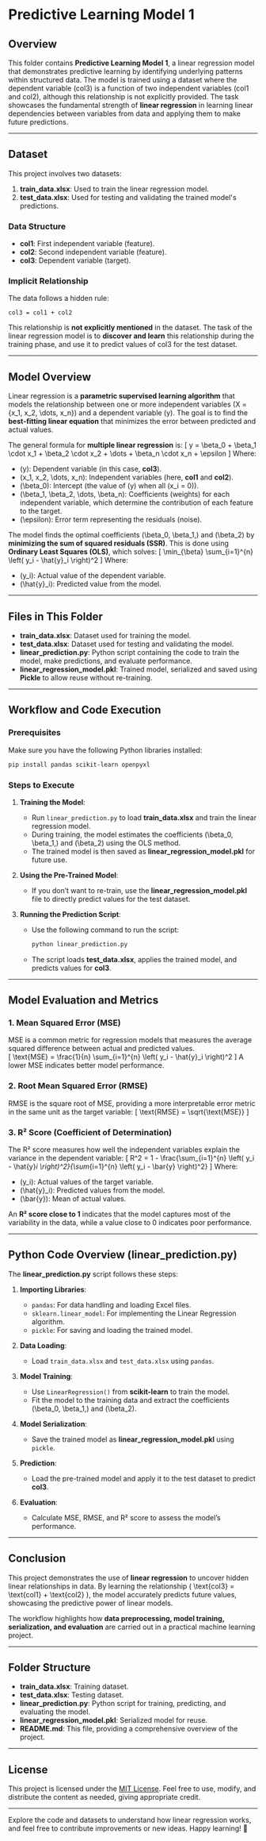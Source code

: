 # Predictive Learning Model 1

## Overview

This folder contains **Predictive Learning Model 1**, a linear regression model that demonstrates predictive learning by identifying underlying patterns within structured data. The model is trained using a dataset where the dependent variable (col3) is a function of two independent variables (col1 and col2), although this relationship is not explicitly provided. The task showcases the fundamental strength of **linear regression** in learning linear dependencies between variables from data and applying them to make future predictions.

---

## Dataset

This project involves two datasets: 

1. **train_data.xlsx**: Used to train the linear regression model.  
2. **test_data.xlsx**: Used for testing and validating the trained model's predictions.

### Data Structure

- **col1**: First independent variable (feature).  
- **col2**: Second independent variable (feature).  
- **col3**: Dependent variable (target).  

### Implicit Relationship  
The data follows a hidden rule:  
```
col3 = col1 + col2
```
This relationship is **not explicitly mentioned** in the dataset. The task of the linear regression model is to **discover and learn** this relationship during the training phase, and use it to predict values of col3 for the test dataset.

---

## Model Overview

Linear regression is a **parametric supervised learning algorithm** that models the relationship between one or more independent variables \(X = \{x_1, x_2, \dots, x_n\}\) and a dependent variable \(y\). The goal is to find the **best-fitting linear equation** that minimizes the error between predicted and actual values.

The general formula for **multiple linear regression** is:
\[
y = \beta_0 + \beta_1 \cdot x_1 + \beta_2 \cdot x_2 + \dots + \beta_n \cdot x_n + \epsilon
\]
Where:
- \(y\): Dependent variable (in this case, **col3**).  
- \(x_1, x_2, \dots, x_n\): Independent variables (here, **col1** and **col2**).  
- \(\beta_0\): Intercept (the value of \(y\) when all \(x_i = 0\)).  
- \(\beta_1, \beta_2, \dots, \beta_n\): Coefficients (weights) for each independent variable, which determine the contribution of each feature to the target.  
- \(\epsilon\): Error term representing the residuals (noise).

The model finds the optimal coefficients \(\beta_0, \beta_1,\) and \(\beta_2\) by **minimizing the sum of squared residuals (SSR)**. This is done using **Ordinary Least Squares (OLS)**, which solves:
\[
\min_{\beta} \sum_{i=1}^{n} \left( y_i - \hat{y}_i \right)^2
\]
Where:
- \(y_i\): Actual value of the dependent variable.  
- \(\hat{y}_i\): Predicted value from the model.  

---

## Files in This Folder

- **train_data.xlsx**: Dataset used for training the model.  
- **test_data.xlsx**: Dataset used for testing and validating the model.  
- **linear_prediction.py**: Python script containing the code to train the model, make predictions, and evaluate performance.  
- **linear_regression_model.pkl**: Trained model, serialized and saved using **Pickle** to allow reuse without re-training.

---

## Workflow and Code Execution

### Prerequisites
Make sure you have the following Python libraries installed:
```bash
pip install pandas scikit-learn openpyxl
```

### Steps to Execute

1. **Training the Model**:
   - Run `linear_prediction.py` to load **train_data.xlsx** and train the linear regression model.
   - During training, the model estimates the coefficients \(\beta_0, \beta_1,\) and \(\beta_2\) using the OLS method.
   - The trained model is then saved as **linear_regression_model.pkl** for future use.

2. **Using the Pre-Trained Model**:
   - If you don’t want to re-train, use the **linear_regression_model.pkl** file to directly predict values for the test dataset.

3. **Running the Prediction Script**:
   - Use the following command to run the script:
     ```bash
     python linear_prediction.py
     ```
   - The script loads **test_data.xlsx**, applies the trained model, and predicts values for **col3**.

---

## Model Evaluation and Metrics

### 1. Mean Squared Error (MSE)  
MSE is a common metric for regression models that measures the average squared difference between actual and predicted values.  
\[
\text{MSE} = \frac{1}{n} \sum_{i=1}^{n} \left( y_i - \hat{y}_i \right)^2
\]
A lower MSE indicates better model performance.

### 2. Root Mean Squared Error (RMSE)  
RMSE is the square root of MSE, providing a more interpretable error metric in the same unit as the target variable:
\[
\text{RMSE} = \sqrt{\text{MSE}}
\]

### 3. R² Score (Coefficient of Determination)  
The R² score measures how well the independent variables explain the variance in the dependent variable:
\[
R^2 = 1 - \frac{\sum_{i=1}^{n} \left( y_i - \hat{y}_i \right)^2}{\sum_{i=1}^{n} \left( y_i - \bar{y} \right)^2}
\]
Where:
- \(y_i\): Actual values of the target variable.
- \(\hat{y}_i\): Predicted values from the model.
- \(\bar{y}\): Mean of actual values.

An **R² score close to 1** indicates that the model captures most of the variability in the data, while a value close to 0 indicates poor performance.

---

## Python Code Overview (linear_prediction.py)

The **linear_prediction.py** script follows these steps:

1. **Importing Libraries**:
   - `pandas`: For data handling and loading Excel files.
   - `sklearn.linear_model`: For implementing the Linear Regression algorithm.
   - `pickle`: For saving and loading the trained model.

2. **Data Loading**:
   - Load `train_data.xlsx` and `test_data.xlsx` using `pandas`.

3. **Model Training**:
   - Use `LinearRegression()` from **scikit-learn** to train the model.
   - Fit the model to the training data and extract the coefficients \(\beta_0, \beta_1,\) and \(\beta_2\).

4. **Model Serialization**:
   - Save the trained model as **linear_regression_model.pkl** using `pickle`.

5. **Prediction**:
   - Load the pre-trained model and apply it to the test dataset to predict **col3**.

6. **Evaluation**:
   - Calculate MSE, RMSE, and R² score to assess the model’s performance.

---

## Conclusion

This project demonstrates the use of **linear regression** to uncover hidden linear relationships in data. By learning the relationship \( \text{col3} = \text{col1} + \text{col2} \), the model accurately predicts future values, showcasing the predictive power of linear models. 

The workflow highlights how **data preprocessing, model training, serialization, and evaluation** are carried out in a practical machine learning project.

---

## Folder Structure

- **train_data.xlsx**: Training dataset.  
- **test_data.xlsx**: Testing dataset.  
- **linear_prediction.py**: Python script for training, predicting, and evaluating the model.  
- **linear_regression_model.pkl**: Serialized model for reuse.  
- **README.md**: This file, providing a comprehensive overview of the project.

---

## License

This project is licensed under the [MIT License](LICENSE). Feel free to use, modify, and distribute the content as needed, giving appropriate credit.

---

Explore the code and datasets to understand how linear regression works, and feel free to contribute improvements or new ideas. Happy learning! 🎯
